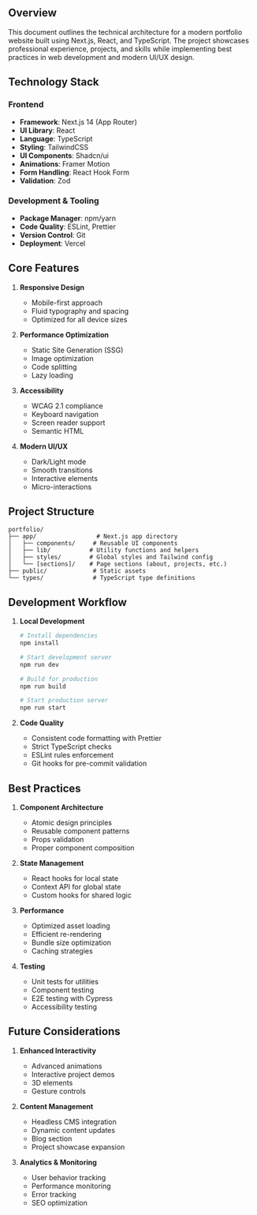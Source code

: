 ## Overview

This document outlines the technical architecture for a modern portfolio website built using Next.js, React, and TypeScript. The project showcases professional experience, projects, and skills while implementing best practices in web development and modern UI/UX design.

## Technology Stack

### Frontend

- **Framework**: Next.js 14 (App Router)
- **UI Library**: React
- **Language**: TypeScript
- **Styling**: TailwindCSS
- **UI Components**: Shadcn/ui
- **Animations**: Framer Motion
- **Form Handling**: React Hook Form
- **Validation**: Zod

### Development & Tooling

- **Package Manager**: npm/yarn
- **Code Quality**: ESLint, Prettier
- **Version Control**: Git
- **Deployment**: Vercel

## Core Features

1. **Responsive Design**

   - Mobile-first approach
   - Fluid typography and spacing
   - Optimized for all device sizes

2. **Performance Optimization**

   - Static Site Generation (SSG)
   - Image optimization
   - Code splitting
   - Lazy loading

3. **Accessibility**

   - WCAG 2.1 compliance
   - Keyboard navigation
   - Screen reader support
   - Semantic HTML

4. **Modern UI/UX**
   - Dark/Light mode
   - Smooth transitions
   - Interactive elements
   - Micro-interactions

## Project Structure

```
portfolio/
├── app/                 # Next.js app directory
│   ├── components/     # Reusable UI components
│   ├── lib/           # Utility functions and helpers
│   ├── styles/        # Global styles and Tailwind config
│   └── [sections]/    # Page sections (about, projects, etc.)
├── public/             # Static assets
└── types/              # TypeScript type definitions
```

## Development Workflow

1. **Local Development**

   ```bash
   # Install dependencies
   npm install

   # Start development server
   npm run dev

   # Build for production
   npm run build

   # Start production server
   npm run start
   ```

2. **Code Quality**
   - Consistent code formatting with Prettier
   - Strict TypeScript checks
   - ESLint rules enforcement
   - Git hooks for pre-commit validation

## Best Practices

1. **Component Architecture**

   - Atomic design principles
   - Reusable component patterns
   - Props validation
   - Proper component composition

2. **State Management**

   - React hooks for local state
   - Context API for global state
   - Custom hooks for shared logic

3. **Performance**

   - Optimized asset loading
   - Efficient re-rendering
   - Bundle size optimization
   - Caching strategies

4. **Testing**
   - Unit tests for utilities
   - Component testing
   - E2E testing with Cypress
   - Accessibility testing

## Future Considerations

1. **Enhanced Interactivity**

   - Advanced animations
   - Interactive project demos
   - 3D elements
   - Gesture controls

2. **Content Management**

   - Headless CMS integration
   - Dynamic content updates
   - Blog section
   - Project showcase expansion

3. **Analytics & Monitoring**
   - User behavior tracking
   - Performance monitoring
   - Error tracking
   - SEO optimization
